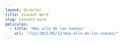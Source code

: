 ```yaml
---
layout: director
title: Vincent Ward
slug: vincent-ward
peliculas:
  - title: "Más allá de los sueños"
    url: "/lps/2022/05/12/mas-alla-de-los-suenos/"
---
```

